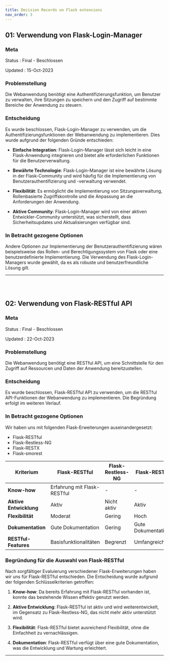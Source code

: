 ```yaml
---
title: Decision Records on Flask extensions
nav_order: 3
---
```


## 01: Verwendung von Flask-Login-Manager

### Meta

Status
: Final - Beschlossen

Updated
: 15-Oct-2023

### Problemstellung

Die Webanwendung benötigt eine Authentifizierungsfunktion, um Benutzer zu verwalten, ihre Sitzungen zu speichern und den Zugriff auf bestimmte Bereiche der Anwendung zu steuern.

### Entscheidung

Es wurde beschlossen, Flask-Login-Manager zu verwenden, um die Authentifizierungsfunktionen der Webanwendung zu implementieren. Dies wurde aufgrund der folgenden Gründe entschieden:

- **Einfache Integration**: Flask-Login-Manager lässt sich leicht in eine Flask-Anwendung integrieren und bietet alle erforderlichen Funktionen für die Benutzerverwaltung.

- **Bewährte Technologie**: Flask-Login-Manager ist eine bewährte Lösung in der Flask-Community und wird häufig für die Implementierung von Benutzerauthentifizierung und -verwaltung verwendet.

- **Flexibilität**: Es ermöglicht die Implementierung von Sitzungsverwaltung, Rollenbasierte Zugriffskontrolle und die Anpassung an die Anforderungen der Anwendung.

- **Aktive Community**: Flask-Login-Manager wird von einer aktiven Entwickler-Community unterstützt, was sicherstellt, dass Sicherheitsupdates und Aktualisierungen verfügbar sind.

### In Betracht gezogene Optionen

Andere Optionen zur Implementierung der Benutzerauthentifizierung wären beispielsweise das Rollen- und Berechtigungssystem von Flask oder eine benutzerdefinierte Implementierung. Die Verwendung des Flask-Login-Managers wurde gewählt, da es als robuste und benutzerfreundliche Lösung gilt.

---
<br>
<br>


## 02: Verwendung von Flask-RESTful API

### Meta

Status
: Final - Beschlossen

Updated
: 22-Oct-2023

### Problemstellung

Die Webanwendung benötigt eine RESTful API, um eine Schnittstelle für den Zugriff auf Ressourcen und Daten der Anwendung bereitzustellen.

### Entscheidung

Es wurde beschlossen, Flask-RESTful API zu verwenden, um die RESTful API-Funktionen der Webanwendung zu implementieren. Die Begründung erfolgt im weiteren Verlauf.

### In Betracht gezogene Optionen
Wir haben uns mit folgenden Flask-Erweiterungen auseinandergesetzt:

+ Flask-RESTful
+ Flask-Restless-NG
+ Flask-RESTX
+ Flask-smorest

| Kriterium | Flask-RESTful | Flask-Restless-NG | Flask-RESTX | Flask-smorest |
| --- | --- | --- | --- | --- |
| **Know-how** | Erfahrung mit Flask-RESTful | - | - | - |
| **Aktive Entwicklung** | Aktiv | Nicht aktiv | Aktiv | Aktiv |
| **Flexibilität** | Moderat | Gering | Hoch | Moderat |
| **Dokumentation** | Gute Dokumentation | Gering | Gute Dokumentation | Gute Dokumentation |
| **RESTful-Features** | Basisfunktionalitäten | Begrenzt | Umfangreich | Umfangreich |

### Begründung für die Auswahl von Flask-RESTful
Nach sorgfältiger Evaluierung verschiedener Flask-Erweiterungen haben wir uns für Flask-RESTful entschieden. Die Entscheidung wurde aufgrund der folgenden Schlüsselkriterien getroffen:

1. **Know-how**: Da bereits Erfahrung mit Flask-RESTful vorhanden ist, konnte das bestehende Wissen effektiv genutzt werden.

2. **Aktive Entwicklung**: Flask-RESTful ist aktiv und wird weiterentwickelt, im Gegensatz zu Flask-Restless-NG, das nicht mehr aktiv unterstützt wird.

3. **Flexibilität**: Flask-RESTful bietet ausreichend Flexibilität, ohne die Einfachheit zu vernachlässigen.

4. **Dokumentation**: Flask-RESTful verfügt über eine gute Dokumentation, was die Entwicklung und Wartung erleichtert.

---
